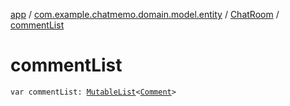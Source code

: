 [app](../../index.md) / [com.example.chatmemo.domain.model.entity](../index.md) / [ChatRoom](index.md) / [commentList](./comment-list.md)

# commentList

`var commentList: `[`MutableList`](https://kotlinlang.org/api/latest/jvm/stdlib/kotlin.collections/-mutable-list/index.html)`<`[`Comment`](../../com.example.chatmemo.domain.model.value/-comment/index.md)`>`